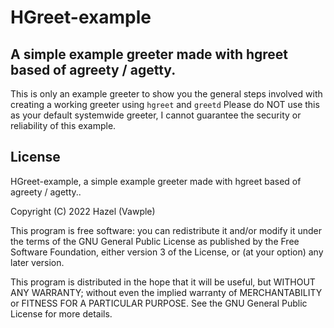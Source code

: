 # HGreet-example
## A simple example greeter made with hgreet based of agreety / agetty.
This is only an example greeter to show you the general steps involved with creating a working greeter using `hgreet` and `greetd`
Please do NOT use this as your default systemwide greeter, I cannot guarantee the security or reliability of this example.

## License
HGreet-example, a simple example greeter made with hgreet based of agreety / agetty..

Copyright (C) 2022  Hazel (Vawple)

This program is free software: you can redistribute it and/or modify
it under the terms of the GNU General Public License as published by
the Free Software Foundation, either version 3 of the License, or
(at your option) any later version.

This program is distributed in the hope that it will be useful,
but WITHOUT ANY WARRANTY; without even the implied warranty of
MERCHANTABILITY or FITNESS FOR A PARTICULAR PURPOSE.  See the
GNU General Public License for more details.
